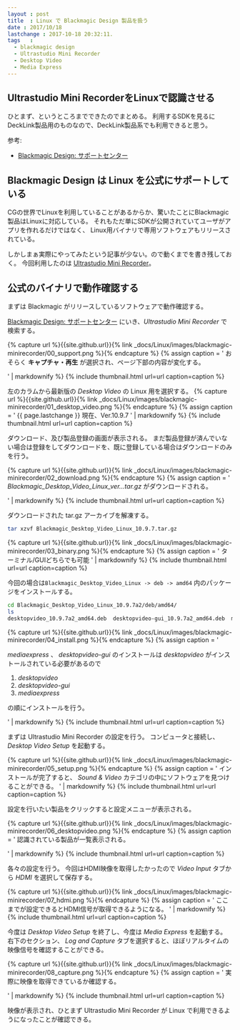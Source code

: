 ```yaml
---
layout : post
title  : Linux で Blackmagic Design 製品を扱う
date : 2017/10/18
lastchange : 2017-10-18 20:32:11.
tags   :
  - blackmagic design
  - Ultrastudio Mini Recorder
  - Desktop Video
  - Media Express
---
```


## Ultrastudio Mini RecorderをLinuxで認識させる

ひとまず、というところまでできたのでまとめる。
利用するSDKを見るにDeckLink製品用のものなので、DeckLink製品系でも利用できると思う。

参考:

* [Blackmagic Design: サポートセンター](https://www.blackmagicdesign.com/jp/support/)



## Blackmagic Design は Linux を公式にサポートしている

CGの世界でLinuxを利用していることがあるからか、驚いたことにBlackmagic製品はLinuxに対応している。
それもただ単にSDKが公開されていてユーザがアプリを作れるだけではなく、
Linux用バイナリで専用ソフトウェアもリリースされている。

しかしまぁ実際にやってみたという記事が少ない。ので動くまでを書き残しておく。
今回利用したのは [Ultrastudio Mini Recorder](https://www.blackmagicdesign.com/jp/products/ultrastudio)。




## 公式のバイナリで動作確認する

まずは Blackmagic がリリースしているソフトウェアで動作確認する。



[Blackmagic Design: サポートセンター](https://www.blackmagicdesign.com/jp/support/)
にいき、_Ultrastudio Mini Recorder_ で検索する。

{% capture url %}{{site.github.url}}{% link _docs/Linux/images/blackmagic-minirecorder/00_support.png %}{% endcapture %}
{% assign caption = '
おそらく **キャプチャ・再生** が選択され、ページ下部の内容が変化する。

' | markdownify %}
{% include thumbnail.html url=url caption=caption %}






左のカラムから最新版の _Desktop Video_ の Linux 用を選択する。
{% capture url %}{{site.github.url}}{% link _docs/Linux/images/blackmagic-minirecorder/01_desktop_video.png %}{% endcapture %}
{% assign caption = '
{{ page.lastchange }} 現在、Ver.10.9.7
' | markdownify %}
{% include thumbnail.html url=url caption=caption %}



ダウンロード、及び製品登録の画面が表示される。
まだ製品登録が済んでいない場合は登録をしてダウンロードを、既に登録している場合はダウンロードのみを行う。


{% capture url %}{{site.github.url}}{% link _docs/Linux/images/blackmagic-minirecorder/02_download.png %}{% endcapture %}
{% assign caption = '
_Blackmagic\_Desktop\_Video\_Linux\_ver...tar.gz_ がダウンロードされる。

' | markdownify %}
{% include thumbnail.html url=url caption=caption %}




ダウンロードされた tar.gz アーカイブを解凍する。

```sh
tar xzvf Blackmagic_Desktop_Video_Linux_10.9.7.tar.gz 
```
{% capture url %}{{site.github.url}}{% link _docs/Linux/images/blackmagic-minirecorder/03_binary.png %}{% endcapture %}
{% assign caption = '
ターミナル/GUIどちらでも可能
' | markdownify %}
{% include thumbnail.html url=url caption=caption %}



今回の場合は`Blackmagic_Desktop_Video_Linux -> deb -> amd64` 内のパッケージをインストールする。

```sh
cd Blackmagic_Desktop_Video_Linux_10.9.7a2/deb/amd64/
ls
desktopvideo_10.9.7a2_amd64.deb  desktopvideo-gui_10.9.7a2_amd64.deb  mediaexpress_3.5.3a1_amd64.deb
```

{% capture url %}{{site.github.url}}{% link _docs/Linux/images/blackmagic-minirecorder/04_install.png %}{% endcapture %}
{% assign caption = '

_mediaexpress_ 、 _desktopvideo-gui_ のインストールは _desktopvideo_ がインストールされている必要があるので

1. _desktopvideo_
2. _desktopvideo-gui_
3. _mediaexpress_

の順にインストールを行う。

' | markdownify %}
{% include thumbnail.html url=url caption=caption %}





まずは Ultrastudio Mini Recorder の設定を行う。
コンピュータと接続し、_Desktop Video Setup_ を起動する。


{% capture url %}{{site.github.url}}{% link _docs/Linux/images/blackmagic-minirecorder/05_setup.png %}{% endcapture %}
{% assign caption = '
インストールが完了すると、 _Sound & Video_ カテゴリの中にソフトウェアを見つけることができる。
' | markdownify %}
{% include thumbnail.html url=url caption=caption %}




設定を行いたい製品をクリックすると設定メニューが表示される。

{% capture url %}{{site.github.url}}{% link _docs/Linux/images/blackmagic-minirecorder/06_desktopvideo.png %}{% endcapture %}
{% assign caption = '
認識されている製品が一覧表示される。

' | markdownify %}
{% include thumbnail.html url=url caption=caption %}



各々の設定を行う。
今回はHDMI映像を取得したかったので _Video Input_ タブから _HDMI_ を選択して保存する。

{% capture url %}{{site.github.url}}{% link _docs/Linux/images/blackmagic-minirecorder/07_hdmi.png %}{% endcapture %}
{% assign caption = '
ここまでが設定できるとHDMI信号が取得できるようになる。
' | markdownify %}
{% include thumbnail.html url=url caption=caption %}


今度は _Desktop Video Setup_ を終了し、今度は _Media Express_ を起動する。
右下のセクション、 _Log and Capture_ タブを選択すると、ほぼリアルタイムの映像信号を確認することができる。

{% capture url %}{{site.github.url}}{% link _docs/Linux/images/blackmagic-minirecorder/08_capture.png %}{% endcapture %}
{% assign caption = '
実際に映像を取得できているか確認する。

' | markdownify %}
{% include thumbnail.html url=url caption=caption %}


映像が表示され、ひとまず Ultrastudio Mini Recorder が Linux で利用できるようになったことが確認できる。
